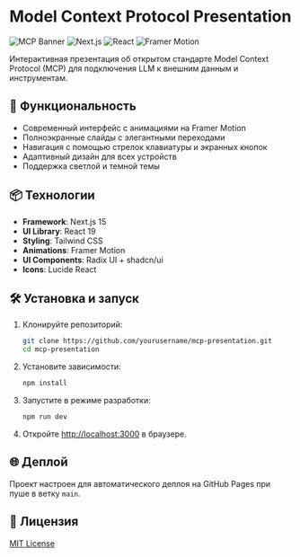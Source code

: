 # Model Context Protocol Presentation

![MCP Banner](https://img.shields.io/badge/MCP-Presentation-blue?style=for-the-badge)
![Next.js](https://img.shields.io/badge/Next.js-15.1.0-black?style=for-the-badge&logo=next.js)
![React](https://img.shields.io/badge/React-19-blue?style=for-the-badge&logo=react)
![Framer Motion](https://img.shields.io/badge/Framer-Motion-purple?style=for-the-badge)

Интерактивная презентация об открытом стандарте Model Context Protocol (MCP) для подключения LLM к внешним данным и инструментам.

## 🚀 Функциональность

- Современный интерфейс с анимациями на Framer Motion
- Полноэкранные слайды с элегантными переходами
- Навигация с помощью стрелок клавиатуры и экранных кнопок
- Адаптивный дизайн для всех устройств
- Поддержка светлой и темной темы

## 📦 Технологии

- **Framework**: Next.js 15
- **UI Library**: React 19
- **Styling**: Tailwind CSS
- **Animations**: Framer Motion
- **UI Components**: Radix UI + shadcn/ui
- **Icons**: Lucide React

## 🛠️ Установка и запуск

1. Клонируйте репозиторий:
   ```bash
   git clone https://github.com/yourusername/mcp-presentation.git
   cd mcp-presentation
   ```

2. Установите зависимости:
   ```bash
   npm install
   ```

3. Запустите в режиме разработки:
   ```bash
   npm run dev
   ```

4. Откройте [http://localhost:3000](http://localhost:3000) в браузере.

## 🌐 Деплой

Проект настроен для автоматического деплоя на GitHub Pages при пуше в ветку `main`.

## 📜 Лицензия

[MIT License](LICENSE) 